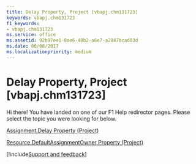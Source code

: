 ```yaml
---
title: Delay Property, Project [vbapj.chm131723]
keywords: vbapj.chm131723
f1_keywords:
- vbapj.chm131723
ms.service: office
ms.assetid: 92b97ee1-0ae6-40b2-a6e7-a2847bcad03d
ms.date: 06/08/2017
ms.localizationpriority: medium
---
```



# Delay Property, Project [vbapj.chm131723]

Hi there! You have landed on one of our F1 Help redirector pages. Please select the topic you were looking for below.

[Assignment.Delay Property (Project)](https://msdn.microsoft.com/library/55b07677-2937-90f8-aa71-314732f27354%28Office.15%29.aspx)

[Resource.DefaultAssignmentOwner Property (Project)](https://msdn.microsoft.com/library/41f08732-0f5a-e366-dbc0-54aab1a89fe2%28Office.15%29.aspx)

[!include[Support and feedback](~/includes/feedback-boilerplate.md)]